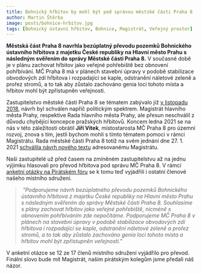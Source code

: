 ```yaml
---
title: Bohnický hřbitov by mohl být pod správou městské části Praha 8
author: Martin Štěrba
image: posts/bohnice-hrbitov.jpg
tags: [Bohnický ústavní hřbitov, Bohnice, Magistrát, Veřejný prostor]
---
```


**Městská část Praha 8 navrhla bezúplatný převodu pozemků Bohnického ústavního hřbitova z majetku České republiky na Hlavní město Prahu s následným svěřením do správy Městské části Praha 8.** V současné době je v plánu zachovat hřbitov jako veřejné pohřebiště bez obnovení pohřbívání. MČ Praha 8 má v plánech stavební úpravy v podobě stabilizace obvodových zdí hřbitova i rozpadající se kaple, odstranění náletové zeleně a prořez stromů, a to tak aby zůstalo zachováno genia loci tohoto místa a hřbitov mohl být zpřístupněn veřejnosti.

Zastupitelstvo městské části Praha 8 se tématem zabývalo již [v listopadu 2018](https://www.praha8.cz/appo/usn/677?usn=eiNOf5C93pbxpl4igoWNyeV5FyPw==), návrh byl schválen napříč politickým spektrem. Magistrát hlavního města Prahy, respektive Rada hlavního města Prahy, ale přesun neschválil z důvodu chybějící koncepce pražských hřbitovů. Koncem ledna 2021 se na nás v této záležitosti obrátil **Jiří Vítek**, místostarosta MČ Praha 8 pro územní rozvoj, znova s tím, jestli bychom mohli s tímto tématem pomoci v rámci Magistrátu. Rada městské části Praha 8 totiž na svém jednání dne 27. 1. 2021 [schválila návrh nového textu](https://www.praha8.cz/file/OGT/Rada-080-dne-27-01-2021.pdf) adresovanému Magistrátu.

Naši zastupitelé už před časem na zmíněném zastupitelstvu až na jednu výjimku hlasovali pro převod hřbitova pod správu MČ Praha 8. V rámci [anketní otázky na Pirátském fóru](https://forum.pirati.cz/viewtopic.php?f=945&t=56030) se k tomu teď vyjádřili i ostatní členové našeho místního sdružení.

> *"Podporujeme návrh bezúplatného převodu pozemků Bohnického ústavního hřbitova z majetku České republiky na Hlavní město Prahu s následným svěřením do správy Městské části Praha 8. Souhlasíme s plány zachovat hřbitov jako veřejné pohřebiště, nicméně s obnovením pohřbíváním zde nepočítáme. Podporujeme MČ Praha 8 v plánech na stavební úpravy v podobě stabilizace obvodových zdí hřbitova i rozpadající se kaple, odstranění náletové zeleně a prořez stromů, a to tak aby zůstalo zachováno genia loci tohoto místa a hřbitov mohl být zpřístupněn veřejnosti."*

V anketní otázce se 12 ze 17 členů místního sdružení vyjádřilo pro převod. Finální slovo bude mít Magistrát, našim pirátským kolegům jsme předali náš názor.
